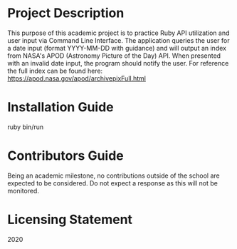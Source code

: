 # Project Description
This purpose of this academic project is to practice Ruby API utilization and user input via Command Line Interface. The application queries the user for a date input (format YYYY-MM-DD with guidance) and will output an index from NASA's APOD (Astronomy Picture of the Day) API. When presented with an invalid date input, the program should notify the user.
For reference the full index can be found here: https://apod.nasa.gov/apod/archivepixFull.html
# Installation Guide
ruby bin/run
# Contributors Guide
Being an academic milestone, no contributions outside of the school are expected to be considered. Do not expect a response as this will not be monitored.
# Licensing Statement
2020
